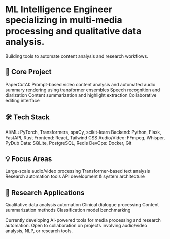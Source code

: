 # ML Intelligence Engineer specializing in multi-media processing and qualitative data analysis. 
Building tools to automate content analysis and research workflows.

## 🔨 Core Project
PaperCutAI: Prompt-based video content analysis and automated audio summary rendering using transformer ensembles
Speech recognition and diarization
Content summarization and highlight extraction
Collaborative editing interface


## 🛠️ Tech Stack
AI/ML: PyTorch, Transformers, spaCy, scikit-learn
Backend: Python, Flask, FastAPI, Rust
Frontend: React, Tailwind CSS
Audio/Video: FFmpeg, Whisper, PyDub
Data: SQLite, PostgreSQL, Redis
DevOps: Docker, Git

## 💡 Focus Areas

Large-scale audio/video processing
Transformer-based text analysis
Research automation tools
API development & system architecture

## 🔬 Research Applications

Qualitative data analysis automation
Clinical dialogue processing
Content summarization methods
Classification model benchmarking

Currently developing AI-powered tools for media processing and research automation. Open to collaboration on projects involving audio/video analysis, NLP, or research tools.
